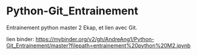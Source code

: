 # Python-Git_Entrainement
Entrainement python master 2 Ekap, et lien avec Git.

lien binder: https://mybinder.org/v2/gh/AndreAng1/Python-Git_Entrainement/master?filepath=entrainement%20python%20M2.ipynb
